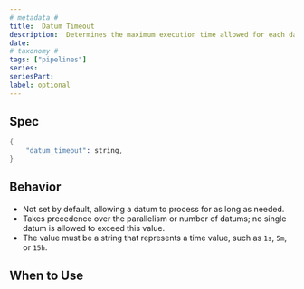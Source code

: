 ```yaml
---
# metadata # 
title:  Datum Timeout
description:  Determines the maximum execution time allowed for each datum.
date: 
# taxonomy #
tags: ["pipelines"]
series:
seriesPart:
label: optional
---
```



## Spec 

```s
{
    "datum_timeout": string,
}
```

## Behavior 

- Not set by default, allowing a datum to process for as long as needed.
- Takes precedence over the parallelism or number of datums; no single datum is allowed to exceed this value.
- The value must be a string that represents a time value, such as `1s`, `5m`, or `15h`. 

## When to Use 
